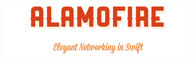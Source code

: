 ![Alamofire: Elegant Networking in Swift](https://raw.githubusercontent.com/Alamofire/Alamofire/master/Resources/AlamofireLogo.png)
